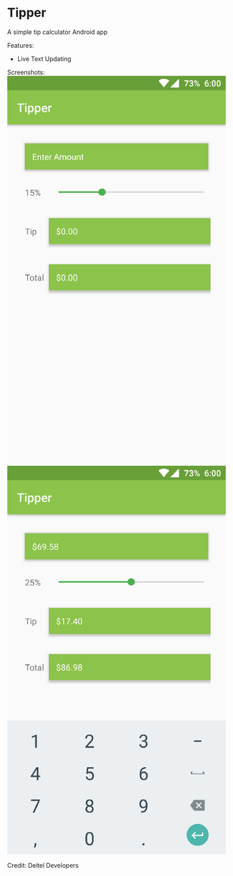 # Tipper
A simple tip calculator Android app

Features:
* Live Text Updating

Screenshots:
![Basic Screenshot w/o Keyboard](https://github.com/GraysonB/Tipper/blob/master/Screenshots/Screenshot_20161126-004611.jpg)
![Basic Screenshot w/ Keyboard](https://github.com/GraysonB/Tipper/blob/master/Screenshots/Screenshot_20161126-004631.jpg)

Credit: Deitel Developers
